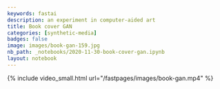 ```yaml
---
keywords: fastai
description: an experiment in computer-aided art
title: Book cover GAN
categories: [synthetic-media]
badges: false
image: images/book-gan-159.jpg
nb_path: _notebooks/2020-11-30-book-cover-gan.ipynb
layout: notebook
---
```


<!--
#################################################
### THIS FILE WAS AUTOGENERATED! DO NOT EDIT! ###
#################################################
# file to edit: _notebooks/2020-11-30-book-cover-gan.ipynb
-->

<div class="container" id="notebook-container">
        
<div class="cell border-box-sizing text_cell rendered"><div class="inner_cell">
<div class="text_cell_render border-box-sizing rendered_html">
<p>{% include video_small.html url="/fastpages/images/book-gan.mp4" %}</p>

</div>
</div>
</div>
</div>
 

<script type="application/vnd.jupyter.widget-state+json">
{"state": {}, "version_major": 2, "version_minor": 0}
</script>


